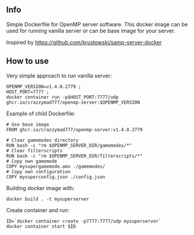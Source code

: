## Info

Simple Dockerfile for OpenMP server software. This docker image can be used for running vanilla server or can be base image for your server.

Inspired by https://github.com/krustowski/samp-server-docker

## How to use

Very simple approach to run vanilla server:
```
OPENMP_VERSION=v1.4.0.2779 ;
HOST_PORT=7777 ; 
docker container run -p$HOST_PORT:7777/udp ghcr.io/crazzymad777/openmp-server:$OPENMP_VERSION
```

Example of child Dockerfile:
```
# Use base image
FROM ghcr.io/crazzymad777/openmp-server:v1.4.0.2779

# Clear gamemodes directory
RUN bash -c "rm $OPENMP_SERVER_DIR/gamemodes/*"
# Clear filterscripts
RUN bash -c "rm $OPENMP_SERVER_DIR/filterscripts/*"
# Copy own gamemode
COPY mysupergamemode.amx ./gamemodes/
# Copy own configuration
COPY mysuperconfig.json ./config.json
```

Building docker image with:
```
docker build . -t mysuperserver
```

Create container and run:
```
ID=`docker container create -p7777:7777/udp mysuperserver` 
docker container start $ID 
```

